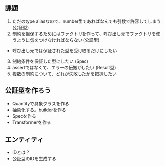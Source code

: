 ## 課題

1. ただのtype aliasなので、number型であればなんでも引数で許容してしまう (公証型)
2. 制約を担保するためにはファクトリを作って、呼び出し元でファクトリを使うように気をつけなければならない (公証型)
  - 呼び出し元では保証された型を受け取るだけにしたい
3. 制約条件を保証した型にしたい (Spec)
4. assertではなくて、エラーの伝搬がしたい (Result型)
5. 複数の制約について、どれが失敗したかを把握したい


## 公証型を作ろう

- Quantityで具象クラスを作る
- 抽象化する。builderを作る
- Specを作る
- Transformerを作る

## エンティティ

- IDとは？
- 公証型のIDを生成する
